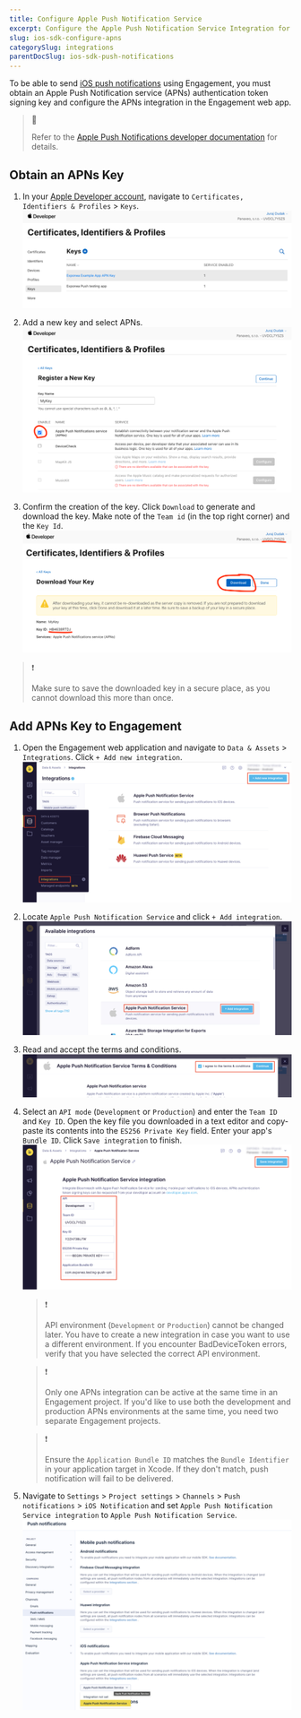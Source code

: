 ```yaml
---
title: Configure Apple Push Notification Service
excerpt: Configure the Apple Push Notification Service Integration for Engagement
slug: ios-sdk-configure-apns
categorySlug: integrations
parentDocSlug: ios-sdk-push-notifications
---
```


To be able to send [iOS push notifications](https://documentation.bloomreach.com/engagement/docs/ios-sdk-push-notifications) using Engagement, you must obtain an Apple Push Notification service (APNs) authentication token signing key and configure the APNs integration in the Engagement web app.

> 📘
>
> Refer to the [Apple Push Notifications developer documentation](https://developer.apple.com/documentation/usernotifications) for details.

## Obtain an APNs Key

1. In your [Apple Developer account](https://developer.apple.com/account/resources/authkeys/list), navigate to `Certificates, Identifiers & Profiles` > `Keys`.
![Apple Developer - APNs keys](https://raw.githubusercontent.com/exponea/exponea-ios-sdk/main/Documentation/images/apns1.png)

2. Add a new key and select APNs.
![Apple Developer - register a new APNs key](https://raw.githubusercontent.com/exponea/exponea-ios-sdk/main/Documentation/images/apns2.png)

3. Confirm the creation of the key. Click `Download` to generate and download the key. Make note of the `Team id` (in the top right corner) and the `Key Id`.
![Apple Developer - download APNs key](https://raw.githubusercontent.com/exponea/exponea-ios-sdk/main/Documentation/images/apns3.png)

> ❗️
>
> Make sure to save the downloaded key in a secure place, as you cannot download this more than once.

## Add APNs Key to Engagement

1. Open the Engagement web application and navigate to `Data & Assets` > `Integrations`. Click `+ Add new integration`.
![Engagement Integrations - Add new integration](https://raw.githubusercontent.com/exponea/exponea-ios-sdk/main/Documentation/images/apns4.png)

2. Locate `Apple Push Notification Service` and click `+ Add integration`.
![Engagement Integrations - Select Apple Push Notification Service integration](https://raw.githubusercontent.com/exponea/exponea-ios-sdk/main/Documentation/images/apns5.png)

3. Read and accept the terms and conditions.
![Engagement Integrations - Accept terms and conditions](https://raw.githubusercontent.com/exponea/exponea-ios-sdk/main/Documentation/images/apns6.png)

4. Select an `API mode` (`Development` or `Production`) and enter the `Team ID` and `Key ID`. Open the key file you downloaded in a text editor and copy-paste its contents into the `ES256 Private Key` field. Enter your app's `Bundle ID`. Click `Save integration` to finish.
![Engagement Integrations - Configure APNs integration](https://raw.githubusercontent.com/exponea/exponea-ios-sdk/main/Documentation/images/apns7.png)
   > ❗️
   >
   > API environment (`Development` or `Production`) cannot be changed later. You have to create a new integration in case you want to use a different environment. If you encounter BadDeviceToken errors, verify that you have selected the correct API environment.
   
   > ❗️
   >
   > Only one APNs integration can be active at the same time in an Engagement project. If you'd like to use both the development and production APNs environments at the same time, you need two separate Engagement projects.

   > ❗️
   >
   > Ensure the `Application Bundle ID` matches the `Bundle Identifier` in your application target in Xcode. If they don't match, push notification will fail to be delivered.


5. Navigate to `Settings` > `Project settings` > `Channels` > `Push notifications` > `iOS Notification` and set `Apple Push Notification Service integration` to `Apple Push Notification Service`.
![Engagement - Select APNs integration](https://raw.githubusercontent.com/exponea/exponea-ios-sdk/main/Documentation/images/apns8.png)
